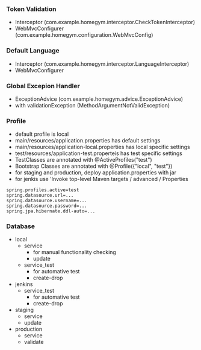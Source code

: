 ### Token Validation
- Interceptor (com.example.homegym.interceptor.CheckTokenInterceptor)
- WebMvcConfigurer (com.example.homegym.configuration.WebMvcConfig)

### Default Language
- Interceptor (com.example.homegym.interceptor.LanguageInterceptor)
- WebMvcConfigurer

### Global Excepion Handler
- ExceptionAdvice (com.example.homegym.advice.ExceptionAdvice)
- with validationException (MethodArgumentNotValidException)

### Profile
- default profile is local
- main/resources/application.properties has default settings
- main/resources/application-local.properties has local specific settings
- test/resources/application-test.properteis has test specific settings
- TestClasses are annotated with @ActiveProfiles("test")
- Bootstrap Classes are annotated with @Profile({"local", "test"})
- for staging and production, deploy application.properties with jar
- for jenkis use 'Invoke top-level Maven targets / advanced / Properties
```
spring.profiles.active=test
spring.datasource.url=...
spring.datasource.username=...
spring.datasource.password=...
spring.jpa.hibernate.ddl-auto=...
```

### Database
- local
  - service
    - for manual functionality checking
    - update
  - service_test
    - for automative test
    - create-drop
- jenkins
  - service_test
    - for automative test
    - create-drop
- staging
  - service
  - update
- production
  - service
  - validate

